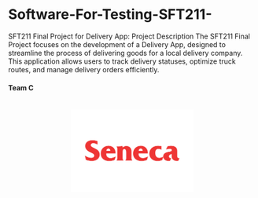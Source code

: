 # Software-For-Testing-SFT211-
SFT211 Final Project for Delivery App: Project Description The SFT211 Final Project focuses on the development of a Delivery App, designed to streamline the process of delivering goods for a local delivery company. This application allows users to track delivery statuses, optimize truck routes, and manage delivery orders efficiently.
<h4> Team C <h4>
<p style="text-align: center;">
    <br />
    <img src="https://github.com/arafdewann/Web322/blob/main/Seneca.png" alt="Seneca College" style="width: 250px; height: auto;" />
</p>
